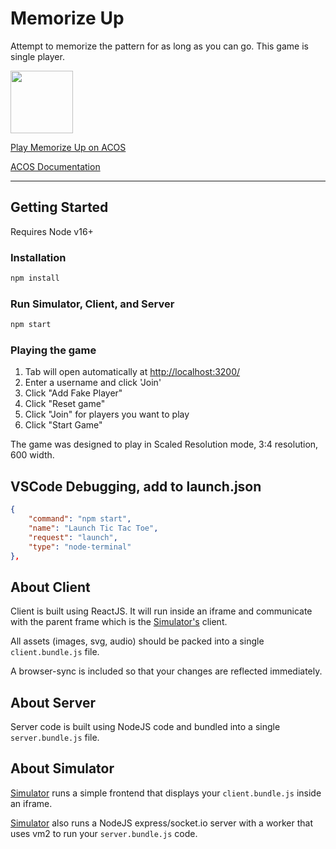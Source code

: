 # Memorize Up
Attempt to memorize the pattern for as long as you can go.  This game is single player.

[<img width="100" src="https://user-images.githubusercontent.com/96845776/161881777-c6000699-a9b0-4f9d-9bde-7ab22d05196b.png" />](https://acos.games/g/tictactoe)

[Play Memorize Up on ACOS](https://acos.games/g/memorize-up)

[ACOS Documentation](https://docs.acos.games)


--- 

## Getting Started

Requires Node v16+

### Installation 
```bash
npm install
```

### Run Simulator, Client, and Server
```bash
npm start
```

### Playing the game

1. Tab will open automatically at [http://localhost:3200/](http://localhost:3200/)
2. Enter a username and click 'Join'
3. Click "Add Fake Player" 
4. Click "Reset game"
5. Click "Join" for players you want to play
6. Click "Start Game"


The game was designed to play in Scaled Resolution mode, 3:4 resolution, 600 width.

## VSCode Debugging, add to launch.json
```json
{
    "command": "npm start",
    "name": "Launch Tic Tac Toe",
    "request": "launch",
    "type": "node-terminal"
},
```

## About Client

Client is built using ReactJS.  It will run inside an iframe and communicate with the parent frame which is the [Simulator's](https://github.com/acosgames/acosgames) client.  

All assets (images, svg, audio) should be packed into a single `client.bundle.js` file.

A browser-sync is included so that your changes are reflected immediately.

## About Server

Server code is built using NodeJS code and bundled into a single `server.bundle.js` file.

## About Simulator

[Simulator](https://github.com/acosgames/acosgames) runs a simple frontend that displays your `client.bundle.js` inside an iframe.  

[Simulator](https://github.com/acosgames/acosgames) also runs a NodeJS express/socket.io server with a worker that uses vm2 to run your `server.bundle.js` code.

